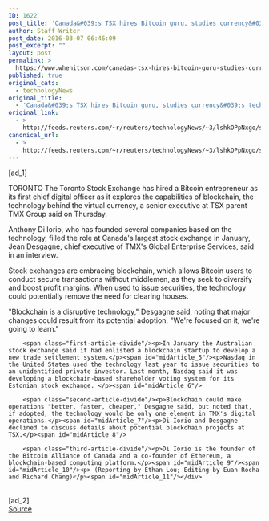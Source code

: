 ```yaml
---
ID: 1622
post_title: 'Canada&#039;s TSX hires Bitcoin guru, studies currency&#039;s technology'
author: Staff Writer
post_date: 2016-03-07 06:46:09
post_excerpt: ""
layout: post
permalink: >
  https://www.whenitson.com/canadas-tsx-hires-bitcoin-guru-studies-currencys-technology/
published: true
original_cats:
  - technologyNews
original_title:
  - 'Canada&#039;s TSX hires Bitcoin guru, studies currency&#039;s technology'
original_link:
  - >
    http://feeds.reuters.com/~r/reuters/technologyNews/~3/lshkOPpNxgo/story01.htm
canonical_url:
  - >
    http://feeds.reuters.com/~r/reuters/technologyNews/~3/lshkOPpNxgo/story01.htm
---
```

 [ad_1]
<br><div id="articleText">
<span id="midArticle_start"/>

<span id="midArticle_0"/><span class="focusParagraph" readability="6"><p><span class="articleLocation">TORONTO</span> The Toronto Stock Exchange has hired a Bitcoin entrepreneur as its first chief digital officer as it explores the capabilities of blockchain, the technology behind the virtual currency, a senior executive at TSX parent TMX Group said on Thursday.</p></span><span id="midArticle_1"/><p>Anthony Di Iorio, who has founded several companies based on the technology, filled the role at Canada's largest stock exchange in January, Jean Desgagne, chief executive of TMX's Global Enterprise Services, said in an interview.</p><span id="midArticle_2"/><p>Stock exchanges are embracing blockchain, which allows Bitcoin users to conduct secure transactions without middlemen, as they seek to diversify and boost profit margins. When used to issue securities, the technology could potentially remove the need for clearing houses.</p><span id="midArticle_3"/><p>"Blockchain is a disruptive technology," Desgagne said, noting that major changes could result from its potential adoption. "We're focused on it, we're going to learn."</p><span id="midArticle_4"/>
        
        <span class="first-article-divide"/><p>In January the Australian stock exchange said it had enlisted a blockchain startup to develop a new trade settlement system.</p><span id="midArticle_5"/><p>Nasdaq in the United States used the technology last year to issue securities to an unidentified private investor. Last month, Nasdaq said it was developing a blockchain-based shareholder voting system for its Estonian stock exchange. </p><span id="midArticle_6"/>
        
        <span class="second-article-divide"/><p>Blockchain could make operations "better, faster, cheaper," Desgagne said, but noted that, if adopted, the technology would be only one element in TMX's digital operations.</p><span id="midArticle_7"/><p>Di Iorio and Desgagne declined to discuss details about potential blockchain projects at TSX.</p><span id="midArticle_8"/>
        
        <span class="third-article-divide"/><p>Di Iorio is the founder of the Bitcoin Alliance of Canada and a co-founder of Ethereum, a blockchain-based computing platform.</p><span id="midArticle_9"/><span id="midArticle_10"/><p> (Reporting by Ethan Lou; Editing by Euan Rocha and Richard Chang)</p><span id="midArticle_11"/></div>
<br>[ad_2]
<br><a href="http://feeds.reuters.com/~r/reuters/technologyNews/~3/lshkOPpNxgo/story01.htm">Source </a>